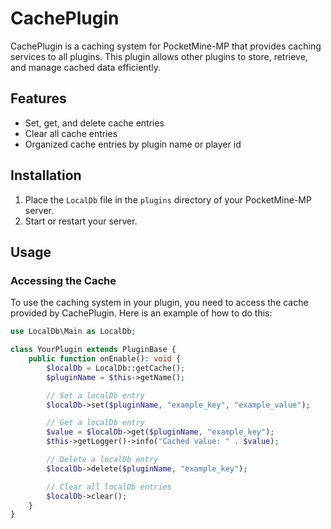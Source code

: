 # CachePlugin

CachePlugin is a caching system for PocketMine-MP that provides caching services to all plugins. This plugin allows other plugins to store, retrieve, and manage cached data efficiently.

## Features

- Set, get, and delete cache entries
- Clear all cache entries
- Organized cache entries by plugin name or player id

## Installation
1. Place the `LocalDb` file in the `plugins` directory of your PocketMine-MP server.
2. Start or restart your server.

## Usage

### Accessing the Cache

To use the caching system in your plugin, you need to access the cache provided by CachePlugin. Here is an example of how to do this:

```php
use LocalDb\Main as LocalDb;

class YourPlugin extends PluginBase {
    public function onEnable(): void {
        $localDb = LocalDb::getCache();
        $pluginName = $this->getName();

        // Set a localDb entry
        $localDb->set($pluginName, "example_key", "example_value");

        // Get a localDb entry
        $value = $localDb->get($pluginName, "example_key");
        $this->getLogger()->info("Cached value: " . $value);

        // Delete a localDb entry
        $localDb->delete($pluginName, "example_key");

        // Clear all localDb entries
        $localDb->clear();
    }
}

